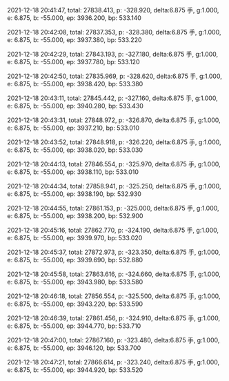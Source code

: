 2021-12-18 20:41:47, total: 27838.413, p: -328.920, delta:6.875 手, g:1.000, e: 6.875, b: -55.000, ep: 3936.200, bp: 533.140

2021-12-18 20:42:08, total: 27837.353, p: -328.380, delta:6.875 手, g:1.000, e: 6.875, b: -55.000, ep: 3937.380, bp: 533.220

2021-12-18 20:42:29, total: 27843.193, p: -327.180, delta:6.875 手, g:1.000, e: 6.875, b: -55.000, ep: 3937.780, bp: 533.120

2021-12-18 20:42:50, total: 27835.969, p: -328.620, delta:6.875 手, g:1.000, e: 6.875, b: -55.000, ep: 3938.420, bp: 533.380

2021-12-18 20:43:11, total: 27845.442, p: -327.160, delta:6.875 手, g:1.000, e: 6.875, b: -55.000, ep: 3940.280, bp: 533.430

2021-12-18 20:43:31, total: 27848.972, p: -326.870, delta:6.875 手, g:1.000, e: 6.875, b: -55.000, ep: 3937.210, bp: 533.010

2021-12-18 20:43:52, total: 27848.918, p: -326.220, delta:6.875 手, g:1.000, e: 6.875, b: -55.000, ep: 3938.020, bp: 533.030

2021-12-18 20:44:13, total: 27846.554, p: -325.970, delta:6.875 手, g:1.000, e: 6.875, b: -55.000, ep: 3938.110, bp: 533.010

2021-12-18 20:44:34, total: 27858.941, p: -325.250, delta:6.875 手, g:1.000, e: 6.875, b: -55.000, ep: 3938.190, bp: 532.930

2021-12-18 20:44:55, total: 27861.153, p: -325.000, delta:6.875 手, g:1.000, e: 6.875, b: -55.000, ep: 3938.200, bp: 532.900

2021-12-18 20:45:16, total: 27862.770, p: -324.190, delta:6.875 手, g:1.000, e: 6.875, b: -55.000, ep: 3939.970, bp: 533.020

2021-12-18 20:45:37, total: 27872.973, p: -323.350, delta:6.875 手, g:1.000, e: 6.875, b: -55.000, ep: 3939.690, bp: 532.880

2021-12-18 20:45:58, total: 27863.616, p: -324.660, delta:6.875 手, g:1.000, e: 6.875, b: -55.000, ep: 3943.980, bp: 533.580

2021-12-18 20:46:18, total: 27856.554, p: -325.500, delta:6.875 手, g:1.000, e: 6.875, b: -55.000, ep: 3943.220, bp: 533.590

2021-12-18 20:46:39, total: 27861.456, p: -324.910, delta:6.875 手, g:1.000, e: 6.875, b: -55.000, ep: 3944.770, bp: 533.710

2021-12-18 20:47:00, total: 27867.160, p: -323.480, delta:6.875 手, g:1.000, e: 6.875, b: -55.000, ep: 3946.120, bp: 533.700

2021-12-18 20:47:21, total: 27866.614, p: -323.240, delta:6.875 手, g:1.000, e: 6.875, b: -55.000, ep: 3944.920, bp: 533.520